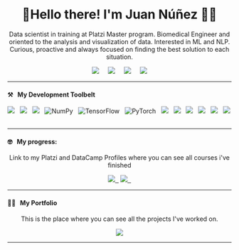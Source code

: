 <h1 align='center'>🖖Hello there! I'm Juan Núñez 🧑‍💻</h1>

<p align='center'>
    Data scientist in training at Platzi Master program. Biomedical Engineer and oriented to the analysis and visualization of data. Interested in ML and NLP.
    Curious, proactive and always focused on finding the best solution to each situation.
</p>

<p align='center'>
    <a href="https://twitter.com/Juanpanu"><img src="https://img.shields.io/badge/twitter-%231DA1F2.svg?&style=for-the-badge&logo=twitter&logoColor=white" /></a>&nbsp;&nbsp;&nbsp;&nbsp;
    <a href="https://www.linkedin.com/in/juanpanu"><img src="https://img.shields.io/badge/linkedin-%230077B5.svg?&style=for-the-badge&logo=linkedin&logoColor=white" /></a>&nbsp;&nbsp;&nbsp;&nbsp;
    <a href="mailto:juanpa.nb@gmail.com?subject=Hola%20Juan"><img src="https://img.shields.io/badge/gmail-%23D14836.svg?&style=for-the-badge&logo=gmail&logoColor=white" /></a>&nbsp;&nbsp;&nbsp;&nbsp;
    <a href="https://github.com/juanpanu"><img src="https://shields-io-visitor-counter.herokuapp.com/badge?page=https://github.com/juanpanu&label=Visitor%20Counter&labelColor=000000&logo=GitHub&logoColor=FFFFFF&color=1D70B8&style=for-the-badge" />
</a>

</p>

<hr>

<h4>⚒&nbsp;&nbsp;&nbsp;My Development Toolbelt</h4>
<p >
  <img src="https://img.shields.io/badge/Python-3776AB?style=for-the-badge&logo=python&logoColor=white"/>&nbsp;&nbsp;
  <img src="https://img.shields.io/badge/Jupyter-orange?style=for-the-badge&logo=Jupyter&logoColor=white" />&nbsp;&nbsp;
  <img src="https://img.shields.io/badge/pandas%20-%23150458.svg?&style=for-the-badge&logo=pandas&logoColor=white" />&nbsp;&nbsp;
  <img alt="NumPy" src="https://img.shields.io/badge/numpy%20-%23013243.svg?&style=for-the-badge&logo=numpy&logoColor=white" />&nbsp;&nbsp;
  <img alt="TensorFlow" src="https://img.shields.io/badge/TensorFlow%20-%23FF6F00.svg?&style=for-the-badge&logo=TensorFlow&logoColor=white" />&nbsp;&nbsp;
  <img alt="PyTorch" src="https://img.shields.io/badge/PyTorch%20-%23EE4C2C.svg?&style=for-the-badge&logo=PyTorch&logoColor=white" />&nbsp;&nbsp;
  <img src="https://img.shields.io/badge/git%20-%23F05133.svg?&style=for-the-badge&logo=git&logoColor=white" />&nbsp;&nbsp;
  <img src="https://img.shields.io/badge/mysql%20-%23016B93.svg?&style=for-the-badge&logo=mysql&logoColor=white" />&nbsp;&nbsp;
  <img src="https://img.shields.io/badge/linux%20-%23000.svg?&style=for-the-badge&logo=linux&logoColor=white" />&nbsp;&nbsp;
  <img src="https://img.shields.io/badge/github%20-%23000.svg?&style=for-the-badge&logo=github&logoColor=white" />&nbsp;&nbsp;
  <img src="https://img.shields.io/badge/mongodb%20-%2358aa50.svg?&style=for-the-badge&logo=mongodb&logoColor=white" />&nbsp;&nbsp;
  <img src="https://img.shields.io/badge/docker%20-%232496ED.svg?&style=for-the-badge&logo=docker&logoColor=white" />&nbsp;&nbsp;
 
</p>

<hr>

<h4>🤓&nbsp;&nbsp;&nbsp;My progress: </h4>
<p align="Center"> Link to my Platzi and DataCamp Profiles where you can see all courses i've finished</p>
<p align="Center">
    <a href="https://platzi.com/@juanpanu/">
    <img src="https://img.shields.io/badge/-Platzi-0?&logo=platzi&logoColor=white&style=for-the-badge">&nbsp;&nbsp;</a>
    <a href="https://www.datacamp.com/profile/juanpanb">
    <img src="https://img.shields.io/badge/-DataCamp-61DAFB?&logo=datacamp&logoColor=white&style=for-the-badge">&nbsp;&nbsp;</a>
</p>

<hr>
<h4>👨‍💻&nbsp;&nbsp;&nbsp;My Portfolio</h4>


<p align="Center">This is the place where you can see all the projects I've worked on.</p>
<p align="Center">
    <a href="https://juanpanu.github.io/"><img src="https://shields-io-visitor-counter.herokuapp.com/badge?page=https://juanpanu.github.io&label=Portfolio&labelColor=000000&logo=GitHub&logoColor=FFFFFF&color=1D70B8&style=for-the-badge" />
</a></p>

<!-- <hr> -->
<!-- 
<h4>👨‍🔬&nbsp;&nbsp;&nbsp;Open Source</h4>
<h5><a href="APPLINK">Ghost + Google Cloud Storage 👻☁️</a></h5>
<p>Adaptor for Google Cloud Storage and Ghost
<br>
<a href="REPOLINK">Repository here</a></p> -->
<hr>
